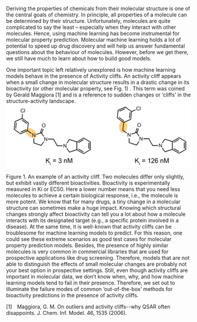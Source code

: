 Deriving the properties of chemicals from their molecular structure is one of the central goals of chemistry. In principle, all properties of a molecule can be determined by their structure. Unfortunately, molecules are quite complicated to say the least – especially when they interact with other molecules. Hence, using machine learning has become instrumental for molecular property prediction. Molecular machine learning holds a lot of potential to speed up drug discovery and will help us answer fundamental questions about the behaviour of molecules. However, before we get there, we still have much to learn about how to build good models.

One important topic left relatively unexplored is how machine learning models behave in the presence of Activity cliffs. An activity cliff appears when a small change in molecular structure results in a drastic change in its bioactivity (or other molecular property, see Fig. 1)
. This term was coined by Gerald Maggiora [1] and is a reference to sudden changes or ‘cliffs’ in the structure-activity landscape.
![fig 1](/images/activity_cliff/cliff_2.png)


Figure 1. An example of an activity cliff. Two molecules differ only slightly, but exhibit vastly different bioactivities. Bioactivity is experimentally measured in Ki or EC50. Here a lower number means that you need less molecules to achieve a certain biological response, i.e., the molecule is more potent.
We know that for many drugs, a tiny change in a molecular structure can sometimes make a huge impact. Knowing which structural changes strongly affect bioactivity can tell you a lot about how a molecule interacts with its designated target (e.g., a specific protein involved in a disease). At the same time, it is well-known that activity cliffs can be troublesome for machine learning models to predict. For this reason, one could see these extreme scenarios as good test cases for molecular property prediction models. Besides, the presence of highly similar molecules is very common in commercial libraries that are used for prospective applications like drug screening. Therefore, models that are not able to distinguish the effects of small molecular changes are probably not your best option in prospective settings. Still, even though activity cliffs are important in molecular data, we don’t know when, why, and how machine learning models tend to fail in their presence. Therefore, we set out to illuminate the failure modes of common ‘out-of-the-box’ methods for bioactivity predictions in the presence of activity cliffs.

[1] Maggiora, G. M. On outliers and activity cliffs--why QSAR often disappoints. J. Chem. Inf. Model. 46, 1535 (2006).
